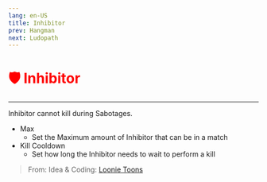 ```yaml
---
lang: en-US
title: Inhibitor
prev: Hangman
next: Ludopath
---
```


# <font color=red>🛡️ Inhibitor</font> <Badge text="Killing" type="tip" vertical="middle"/>
---

Inhibitor cannot kill during Sabotages.

* Max
  * Set the Maximum amount of Inhibitor that can be in a match
* Kill Cooldown
  * Set how long the Inhibitor needs to wait to perform a kill

> From: Idea & Coding: [Loonie Toons](https://github.com/Loonie-Toons)